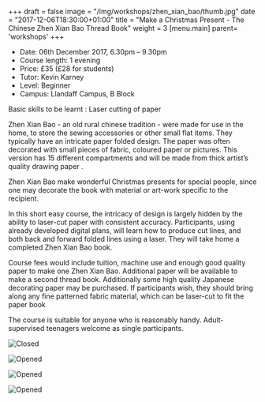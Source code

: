+++
draft = false
image = "/img/workshops/zhen_xian_bao/thumb.jpg"
date = "2017-12-06T18:30:00+01:00"
title = "Make a Christmas Present - The Chinese Zhen Xian Bao Thread Book"
weight = 3
[menu.main]
  parent= 'workshops'
+++

- Date:  06th December 2017, 6.30pm – 9.30pm
- Course length: 1 evening
- Price: £35 (£28 for students)
- Tutor: Kevin Karney
- Level: Beginner
- Campus: Llandaff Campus, B Block

Basic skills to be learnt : Laser cutting of paper

Zhen Xian Bao - an old rural chinese tradition - were made for use in the home, to store the sewing accessories or other small flat items. They typically have an intricate paper folded design. The paper was often decorated with small pieces of fabric, coloured paper or pictures. This version has 15 different compartments and will be made from thick artist’s quality drawing paper .

Zhen Xian Bao make wonderful Christmas presents for special people, since one may decorate the book with material or art-work specific to the recipient.

In this short easy course, the intricacy of design is largely hidden by the ability to laser-cut paper with consistent accuracy. Participants, using already developed digital plans, will learn how to produce cut lines, and both back and forward folded lines using a laser. They will take home a completed Zhen Xian Bao book.

Course fees would include tuition, machine use and enough good quality paper to make one Zhen Xian Bao. Additional paper will be available to make a second thread book. Additionally some high quality Japanese decorating paper may be purchased.
If participants wish, they should bring along any fine patterned fabric material, which can be laser-cut to fit the paper book

The course is suitable for anyone who is reasonably handy. Adult-supervised teenagers welcome as single participants.

![Closed](/img/workshops/zhen_xian_bao/closed.jpg)

![Opened](/img/workshops/zhen_xian_bao/opened1.jpg)

![Opened](/img/workshops/zhen_xian_bao/opened2.jpg)

![Opened](/img/workshops/zhen_xian_bao/opened3.jpg)
